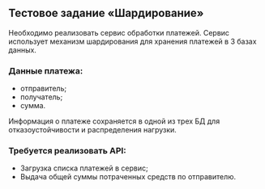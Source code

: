 ## Тестовое задание «Шардирование»

Необходимо реализовать сервис обработки платежей. Сервис использует механизм шардирования для хранения платежей в 3 базах данных.

### Данные платежа:
- отправитель;
- получатель;
- сумма.

Информация о платеже сохраняется в одной из трех БД для отказоустойчивости и распределения нагрузки.

### Требуется реализовать API:
- Загрузка списка платежей в сервис;
- Выдача общей суммы потраченных средств по отправителю.